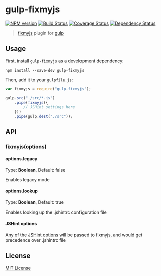 # gulp-fixmyjs
[![NPM version][npm-image]][npm-url] [![Build Status][travis-image]][travis-url]  [![Coverage Status][coveralls-image]][coveralls-url] [![Dependency Status][depstat-image]][depstat-url]


> [fixmyjs](https://github.com/jshint/fixmyjs) plugin for [gulp](https://github.com/wearefractal/gulp)

## Usage

First, install `gulp-fixmyjs` as a development dependency:

```shell
npm install --save-dev gulp-fixmyjs
```

Then, add it to your `gulpfile.js`:

```javascript
var fixmyjs = require("gulp-fixmyjs");

gulp.src("./src/*.js")
	.pipe(fixmyjs({
		// JSHint settings here
	}))
	.pipe(gulp.dest("./src"));
```

## API

### fixmyjs(options)

#### options.legacy
Type: **Boolean**, Default: false

Enables legacy mode

#### options.lookup
Type: **Boolean**, Default: true

Enables looking up the .jshintrc configuration file

#### JSHint options
Any of the [JSHint options](http://www.jshint.com/docs/options/) will be passed to fixmyjs, and would get precedence over .jshintrc file



## License

[MIT License](http://en.wikipedia.org/wiki/MIT_License)

[npm-url]: https://npmjs.org/package/gulp-fixmyjs
[npm-image]: https://badge.fury.io/js/gulp-fixmyjs.png

[travis-url]: http://travis-ci.org/kcherkashin/gulp-fixmyjs
[travis-image]: https://secure.travis-ci.org/kcherkashin/gulp-fixmyjs.png?branch=master

[coveralls-url]: https://coveralls.io/r/kcherkashin/gulp-fixmyjs
[coveralls-image]: https://coveralls.io/repos/kcherkashin/gulp-fixmyjs/badge.png

[depstat-url]: https://david-dm.org/kcherkashin/gulp-fixmyjs
[depstat-image]: https://david-dm.org/kcherkashin/gulp-fixmyjs.png
